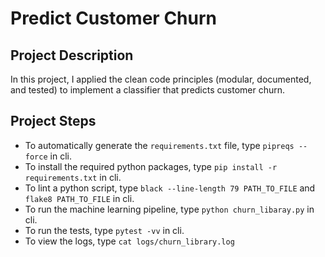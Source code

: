 # Predict Customer Churn

## Project Description
In this project, I applied the clean code principles (modular, documented, and tested) to implement a classifier that predicts customer churn. 

## Project Steps
- To automatically generate the `requirements.txt` file, type `pipreqs --force` in cli.
- To install the required python packages, type `pip install -r requirements.txt` in cli.
- To lint a python script, type `black --line-length 79 PATH_TO_FILE` and `flake8 PATH_TO_FILE` in cli.
- To run the machine learning pipeline, type `python churn_libaray.py` in cli.
- To run the tests, type `pytest -vv` in cli.
- To view the logs, type `cat logs/churn_library.log`

